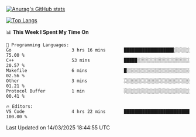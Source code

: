[![Anurag's GitHub stats](https://github-readme-stats.vercel.app/api?username=wugouzi&count_private=true)](https://github.com/anuraghazra/github-readme-stats)

[![Top Langs](https://github-readme-stats.vercel.app/api/top-langs/?username=wugouzi&layout=compact&count_private=true&hide=html)](https://github.com/anuraghazra/github-readme-stats)

<!--START_SECTION:waka-->
📊 **This Week I Spent My Time On** 

```text
💬 Programming Languages: 
Go                       3 hrs 16 mins       ███████████████████░░░░░░   75.00 % 
C++                      53 mins             █████░░░░░░░░░░░░░░░░░░░░   20.57 % 
Makefile                 6 mins              █░░░░░░░░░░░░░░░░░░░░░░░░   02.56 % 
Other                    3 mins              ░░░░░░░░░░░░░░░░░░░░░░░░░   01.21 % 
Protocol Buffer          1 min               ░░░░░░░░░░░░░░░░░░░░░░░░░   00.41 % 

🔥 Editors: 
VS Code                  4 hrs 22 mins       █████████████████████████   100.00 % 
```


 Last Updated on 14/03/2025 18:44:55 UTC
<!--END_SECTION:waka-->

<!--
**wugouzi/wugouzi** is a ✨ _special_ ✨ repository because its `README.md` (this file) appears on your GitHub profile.

Here are some ideas to get you started:

- 🔭 I’m currently working on ...
- 🌱 I’m currently learning ...
- 👯 I’m looking to collaborate on ...
- 🤔 I’m looking for help with ...
- 💬 Ask me about ...
- 📫 How to reach me: ...
- 😄 Pronouns: ...
- ⚡ Fun fact: ...
-->
